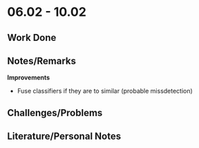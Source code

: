 # 06.02 - 10.02

## Work Done

## Notes/Remarks

**Improvements**
- Fuse classifiers if they are to similar (probable missdetection)

## Challenges/Problems

## Literature/Personal Notes